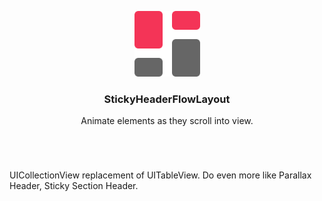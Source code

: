 <p align="center">
	<img src="/Resources/logo.svg" alt="StickyHeaderFlowLayout" width="105">
  <br/>
  <h3 align="center">StickyHeaderFlowLayout</h2>
  <p align="center">Animate elements as they scroll into view.</p>
  <h1></h1>
  <br/>
</p>

UICollectionView replacement of UITableView. Do even more like Parallax Header, Sticky Section Header.
